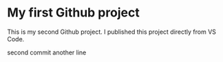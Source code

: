 # My first Github project
This is my second Github project. I published this project directly from VS Code.

second commit
another line

